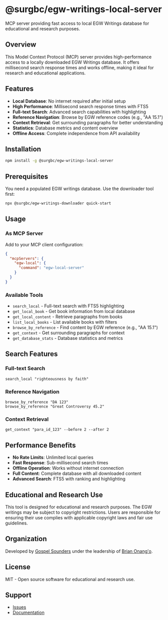 # @surgbc/egw-writings-local-server

MCP server providing fast access to local EGW Writings database for educational and research purposes.

## Overview

This Model Context Protocol (MCP) server provides high-performance access to a locally downloaded EGW Writings database. It offers millisecond search response times and works offline, making it ideal for research and educational applications.

## Features

- **Local Database**: No internet required after initial setup
- **High Performance**: Millisecond search response times with FTS5
- **Full-text Search**: Advanced search capabilities with highlighting
- **Reference Navigation**: Browse by EGW reference codes (e.g., "AA 15.1")
- **Context Retrieval**: Get surrounding paragraphs for better understanding
- **Statistics**: Database metrics and content overview
- **Offline Access**: Complete independence from API availability

## Installation

```bash
npm install -g @surgbc/egw-writings-local-server
```

## Prerequisites

You need a populated EGW writings database. Use the downloader tool first:

```bash
npx @surgbc/egw-writings-downloader quick-start
```

## Usage

### As MCP Server

Add to your MCP client configuration:

```json
{
  "mcpServers": {
    "egw-local": {
      "command": "egw-local-server"
    }
  }
}
```

### Available Tools

- `search_local` - Full-text search with FTS5 highlighting
- `get_local_book` - Get book information from local database
- `get_local_content` - Retrieve paragraphs from books
- `list_local_books` - List available books with filters
- `browse_by_reference` - Find content by EGW reference (e.g., "AA 15.1")
- `get_context` - Get surrounding paragraphs for context
- `get_database_stats` - Database statistics and metrics

## Search Features

### Full-text Search
```
search_local "righteousness by faith"
```

### Reference Navigation
```
browse_by_reference "DA 123"
browse_by_reference "Great Controversy 45.2"
```

### Context Retrieval
```
get_context "para_id_123" --before 2 --after 2
```

## Performance Benefits

- **No Rate Limits**: Unlimited local queries
- **Fast Response**: Sub-millisecond search times
- **Offline Operation**: Works without internet connection
- **Full Content**: Complete database with all downloaded content
- **Advanced Search**: FTS5 with ranking and highlighting

## Educational and Research Use

This tool is designed for educational and research purposes. The EGW writings may be subject to copyright restrictions. Users are responsible for ensuring their use complies with applicable copyright laws and fair use guidelines.

## Organization

Developed by [Gospel Sounders](https://github.com/gospelsounders) under the leadership of [Brian Onang'o](https://github.com/surgbc).

## License

MIT - Open source software for educational and research use.

## Support

- [Issues](https://github.com/gospelsounders/egw-writings-mcp/issues)
- [Documentation](https://github.com/gospelsounders/egw-writings-mcp#readme)